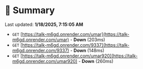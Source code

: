 # 📖 Summary
Last updated: **1/18/2025, 7:15:05 AM**

- `GET` [https://talk-m6gd.onrender.com/umar](https://talk-m6gd.onrender.com/umar) - **Down** (203ms)
- `GET` [https://talk-m6gd.onrender.com/9337](https://talk-m6gd.onrender.com/9337) - **Down** (148ms)
- `GET` [https://talk-m6gd.onrender.com/umar920](https://talk-m6gd.onrender.com/umar920) - **Down** (260ms)
